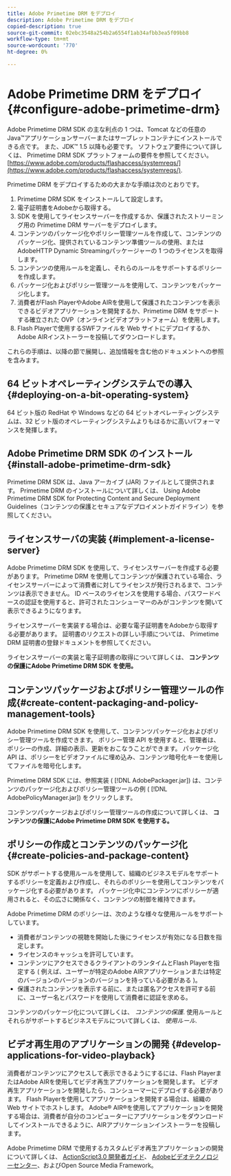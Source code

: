 ```yaml
---
title: Adobe Primetime DRM をデプロイ
description: Adobe Primetime DRM をデプロイ
copied-description: true
source-git-commit: 02ebc3548a254b2a6554f1ab34afbb3ea5f09bb8
workflow-type: tm+mt
source-wordcount: '770'
ht-degree: 0%

---
```


# Adobe Primetime DRM をデプロイ {#configure-adobe-primetime-drm}

Adobe Primetime DRM SDK の主な利点の 1 つは、Tomcat などの任意の Java™アプリケーションサーバーまたはサーブレットコンテナにインストールできる点です。 また、JDK™ 1.5 以降も必要です。 ソフトウェア要件について詳しくは、 Primetime DRM SDK プラットフォームの要件を参照してください。 [https://www.adobe.com/products/flashaccess/systemreqs/](https://www.adobe.com/products/flashaccess/systemreqs/).

Primetime DRM をデプロイするための大まかな手順は次のとおりです。

1. Primetime DRM SDK をインストールして設定します。
1. 電子証明書をAdobeから取得する。
1. SDK を使用してライセンスサーバーを作成するか、保護されたストリーミング用の Primetime DRM サーバーをデプロイします。
1. コンテンツのパッケージ化やポリシー管理ツールを作成して、コンテンツのパッケージ化、提供されているコンテンツ準備ツールの使用、またはAdobeHTTP Dynamic Streamingパッケージャーの 1 つのライセンスを取得します。
1. コンテンツの使用ルールを定義し、それらのルールをサポートするポリシーを作成します。
1. パッケージ化およびポリシー管理ツールを使用して、コンテンツをパッケージ化します。
1. 消費者がFlash PlayerやAdobe AIRを使用して保護されたコンテンツを表示できるビデオアプリケーションを開発するか、Primetime DRM をサポートする確立された OVP（オンラインビデオプラットフォーム）を使用します。
1. Flash Playerで使用するSWFファイルを Web サイトにデプロイするか、Adobe AIRインストーラーを投稿してダウンロードします。

これらの手順は、以降の節で展開し、追加情報を含む他のドキュメントへの参照を含みます。

## 64 ビットオペレーティングシステムでの導入{#deploying-on-a-bit-operating-system}

64 ビット版の RedHat や Windows などの 64 ビットオペレーティングシステムは、32 ビット版のオペレーティングシステムよりもはるかに高いパフォーマンスを発揮します。

## Adobe Primetime DRM SDK のインストール {#install-adobe-primetime-drm-sdk}

Primetime DRM SDK は、Java アーカイブ (JAR) ファイルとして提供されます。 Primetime DRM のインストールについて詳しくは、 Using Adobe Primetime DRM SDK for Protecting Content and Secure Deployment Guidelines（コンテンツの保護とセキュアなデプロイメントガイドライン）を参照してください。

## ライセンスサーバの実装 {#implement-a-license-server}

Adobe Primetime DRM SDK を使用して、ライセンスサーバーを作成する必要があります。 Primetime DRM を使用してコンテンツが保護されている場合、ライセンスサーバーによって消費者に対してライセンスが発行されるまで、コンテンツは表示できません。 ID ベースのライセンスを使用する場合、パスワードベースの認証を使用すると、許可されたコンシューマーのみがコンテンツを開いて表示できるようになります。

ライセンスサーバーを実装する場合は、必要な電子証明書をAdobeから取得する必要があります。 証明書のリクエストの詳しい手順については、 Primetime DRM 証明書の登録ドキュメントを参照してください。

ライセンスサーバーの実装と電子証明書の取得について詳しくは、 **コンテンツの保護にAdobe Primetime DRM SDK を使用。**

## コンテンツパッケージおよびポリシー管理ツールの作成{#create-content-packaging-and-policy-management-tools}

Adobe Primetime DRM SDK を使用して、コンテンツパッケージ化およびポリシー管理ツールを作成できます。 ポリシー管理 API を使用すると、管理者は、ポリシーの作成、詳細の表示、更新をおこなうことができます。 パッケージ化 API は、ポリシーをビデオファイルに埋め込み、コンテンツ暗号化キーを使用してファイルを暗号化します。

Primetime DRM SDK には、参照実装 ( [!DNL AdobePackager.jar]) は、コンテンツのパッケージ化およびポリシー管理ツールの例 ( [!DNL AdobePolicyManager.jar]) をクリックします。

コンテンツパッケージおよびポリシー管理ツールの作成について詳しくは、 **コンテンツの保護にAdobe Primetime DRM SDK を使用する。**

## ポリシーの作成とコンテンツのパッケージ化 {#create-policies-and-package-content}

SDK がサポートする使用ルールを使用して、組織のビジネスモデルをサポートするポリシーを定義および作成し、それらのポリシーを使用してコンテンツをパッケージ化する必要があります。 パッケージ化中にコンテンツにポリシーが適用されると、その広さに関係なく、コンテンツの制御を維持できます。

Adobe Primetime DRM のポリシーは、次のような様々な使用ルールをサポートしています。

* 消費者がコンテンツの視聴を開始した後にライセンスが有効になる日数を指定します。
* ライセンスのキャッシュを許可しています。
* コンテンツにアクセスできるクライアントのランタイムとFlash Playerを指定する ( 例えば、ユーザーが特定のAdobe AIRアプリケーションまたは特定のバージョンのバージョンのバージョンを持っている必要がある )。
* 保護されたコンテンツを表示する前に、または匿名アクセスを許可する前に、ユーザー名とパスワードを使用して消費者に認証を求める。

コンテンツのパッケージ化について詳しくは、 *コンテンツの保護*. 使用ルールとそれらがサポートするビジネスモデルについて詳しくは、 *使用ルール*.

## ビデオ再生用のアプリケーションの開発 {#develop-applications-for-video-playback}

消費者がコンテンツにアクセスして表示できるようにするには、Flash PlayerまたはAdobe AIRを使用してビデオ再生アプリケーションを開発します。 ビデオ再生アプリケーションを開発したら、コンシューマーにデプロイする必要があります。 Flash Playerを使用してアプリケーションを開発する場合は、組織の Web サイトでホストします。 Adobe® AIR®を使用してアプリケーションを開発する場合は、消費者が自分のコンピューターにアプリケーションをダウンロードしてインストールできるように、AIRアプリケーションインストーラーを投稿します。

Adobe Primetime DRM で使用するカスタムビデオ再生アプリケーションの開発について詳しくは、 [ActionScript3.0 開発者ガイド](https://help.adobe.com/en_US/as3/dev/WS9936fa0d5984e93b3f4f38ec1272a447844-8000.html)、 [Adobeビデオテクノロジーセンター](https://www.adobe.com/devnet/video/)、およびOpen Source Media Framework。
